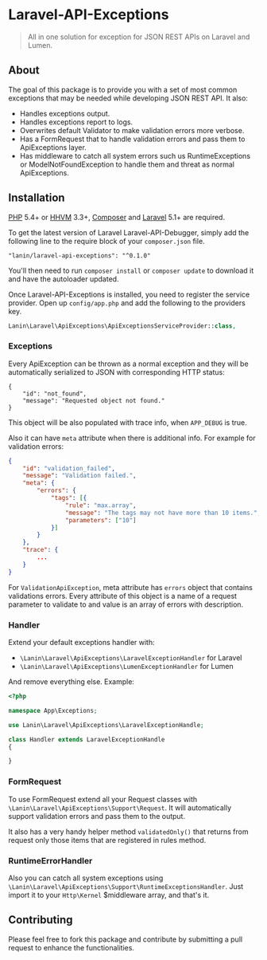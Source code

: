 # Laravel-API-Exceptions
> All in one solution for exception for JSON REST APIs on Laravel and Lumen.

## About

The goal of this package is to provide you with a set of most common exceptions that may be needed while developing JSON REST API. It also:

* Handles exceptions output.
* Handles exceptions report to logs.
* Overwrites default Validator to make validation errors more verbose.
* Has a FormRequest that to handle validation errors and pass them to ApiExceptions layer.
* Has middleware to catch all system errors such us RuntimeExceptions or ModelNotFoundException to handle them and threat as normal ApiExceptions.

## Installation

[PHP](https://php.net) 5.4+ or [HHVM](http://hhvm.com) 3.3+, [Composer](https://getcomposer.org) and [Laravel](http://laravel.com) 5.1+ are required.

To get the latest version of Laravel Laravel-API-Debugger, simply add the following line to the require block of your `composer.json` file.

```
"lanin/laravel-api-exceptions": "^0.1.0"
```

You'll then need to run `composer install` or `composer update` to download it and have the autoloader updated.

Once Laravel-API-Exceptions is installed, you need to register the service provider. Open up `config/app.php` and add the following to the providers key.

```php
Lanin\Laravel\ApiExceptions\ApiExceptionsServiceProvider::class,
```

### Exceptions

Every ApiException can be thrown as a normal exception and they will be automatically serialized to JSON with corresponding HTTP status:

```
{
    "id": "not_found",
    "message": "Requested object not found."
}
```

This object will be also populated with trace info, when `APP_DEBUG` is true.

Also it can have `meta` attribute when there is additional info. For example for validation errors:
```json
{
	"id": "validation_failed",
	"message": "Validation failed.",
	"meta": {
		"errors": {
			"tags": [{
				"rule": "max.array",
				"message": "The tags may not have more than 10 items.",
				"parameters": ["10"]
			}]
		}
	},
	"trace": {
	    ...
    }
}
```

For `ValidationApiException`, meta attribute has `errors` object that contains validations errors. 
Every attribute of this object is a name of a request parameter to validate to and value is an array of errors with description.

### Handler

Extend your default exceptions handler with:

* `\Lanin\Laravel\ApiExceptions\LaravelExceptionHandler` for Laravel
* `\Lanin\Laravel\ApiExceptions\LumenExceptionHandler` for Lumen

And remove everything else. Example:

```php
<?php

namespace App\Exceptions;

use Lanin\Laravel\ApiExceptions\LaravelExceptionHandle;

class Handler extends LaravelExceptionHandle
{

}
```

### FormRequest

To use FormRequest extend all your Request classes with `\Lanin\Laravel\ApiExceptions\Support\Request`.
It will automatically support validation errors and pass them to the output. 

It also has a very handy helper method `validatedOnly()` that returns from request only those items that are registered in rules method.

### RuntimeErrorHandler

Also you can catch all system exceptions using `\Lanin\Laravel\ApiExceptions\Support\RuntimeExceptionsHandler`. 
Just import it to your `Http\Kernel` $middleware array, and that's it.

## Contributing

Please feel free to fork this package and contribute by submitting a pull request to enhance the functionalities.
